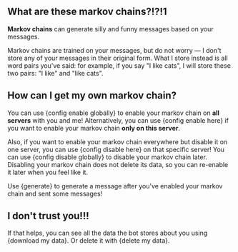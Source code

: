 ## What are these markov chains?!?!1
**Markov chains** can generate silly and funny messages based on your messages.

Markov chains are trained on your messages, but do not worry — I don't store any of your messages in their original form.
What I store instead is all word pairs you've said: for example, if you say "I like cats", I will store these two pairs: "I like" and "like cats".

## How can I get my own markov chain?
You can use {config enable globally} to enable your markov chain on **all servers** with you and me!
Alternatively, you can use {config enable here} if you want to enable your markov chain **only on this server**.

Also, if you want to enable your markov chain everywhere but disable it on one server, you can use {config disable here} on that specific server!
You can use {config disable globally} to disable your markov chain later. Disabling your markov chain does not delete its data, so you can re-enable it later when you feel like it.

Use {generate} to generate a message after you've enabled your markov chain and sent some messages!

## I don't trust you!!!
If that helps, you can see all the data the bot stores about you using {download my data}.
Or delete it with {delete my data}.
